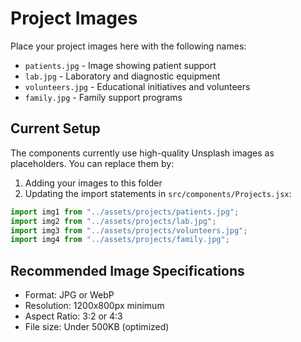 # Project Images

Place your project images here with the following names:

- `patients.jpg` - Image showing patient support
- `lab.jpg` - Laboratory and diagnostic equipment
- `volunteers.jpg` - Educational initiatives and volunteers
- `family.jpg` - Family support programs

## Current Setup

The components currently use high-quality Unsplash images as placeholders.
You can replace them by:

1. Adding your images to this folder
2. Updating the import statements in `src/components/Projects.jsx`:

```javascript
import img1 from "../assets/projects/patients.jpg";
import img2 from "../assets/projects/lab.jpg";
import img3 from "../assets/projects/volunteers.jpg";
import img4 from "../assets/projects/family.jpg";
```

## Recommended Image Specifications

- Format: JPG or WebP
- Resolution: 1200x800px minimum
- Aspect Ratio: 3:2 or 4:3
- File size: Under 500KB (optimized)

